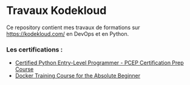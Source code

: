 # Travaux Kodekloud
Ce repository contient mes travaux de formations sur https://kodekloud.com/ en DevOps et en Python.

### Les certifications :
* [Certified Python Entry-Level Programmer - PCEP Certification Prep Course](https://kodekloud.com/certificate-verification/78152F477D-780F9629C1-78099EEC55/)
* [Docker Training Course for the Absolute Beginner](https://kodekloud.com/certificate-verification/78152F477D-780F2AC081-78099EEC55/)
